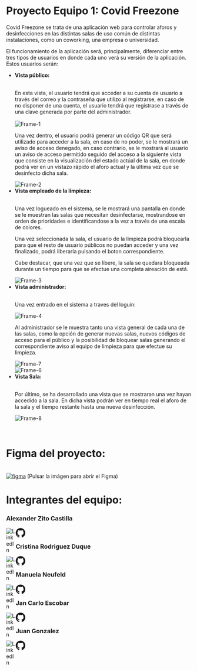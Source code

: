 # Proyecto Equipo 1: Covid Freezone

Covid Freezone se trata de una aplicación web para controlar aforos y desinfecciones en las distintas salas de uso común de distintas instalaciones, como un coworking, una empresa o universidad.
</p>
<p>
El funcionamiento de la aplicación será, principalmente, diferenciar entre tres tipos de usuarios en donde cada uno verá su versión de la aplicación. Estos usuarios serán:
</p>
<ul>
<li><b>Vista público:</b></li>
</br>
<p>En esta vista, el usuario tendrá que acceder a su cuenta de usuario a través del correo y la contraseña que utilizo al registrarse, en caso de no disponer de una cuenta, el usuario tendrá que registrase a través de una clave generada por parte del administrador.</p>

<img align="center" src="https://i.ibb.co/G524NNK/Frame-1.jpg" alt="Frame-1" border="0">



<p>Una vez dentro, el usuario podrá generar un código QR que será utilizado para acceder a la sala, en caso de no poder, se le mostrará un aviso de acceso denegado, en caso contrario, se le mostrará al usuario un aviso de acceso permitido seguido del acceso a la siguiente vista que consiste en la visualización del estado actúal de la sala, en donde podrá ver en un vistazo rápido el aforo actual y la última vez que se desinfecto dicha sala.</p>

<img src="https://i.ibb.co/dgkgzp5/Frame-2.jpg" alt="Frame-2" border="0">

<li><b>Vista empleado de la limpieza:</b></li>
</br>
<p>Una vez logueado en el sistema, se le mostrará una pantalla en donde se le muestran las salas que necesitan desinfectarse, mostrandose en orden de prioridades e identificandose a la vez a través de una escala de colores.</p>
<p>Una vez seleccionada la sala, el usuario de la limpieza podrá bloquearla para que el resto de usuario públicos no puedan acceder y una vez finalizado, podrá liberarla pulsando el boton correspondiente.</p>
<p>Cabe destacar, que una vez que se libere, la sala se quedara bloqueada durante un tiempo para que se efectue una completa aireación de está.</p>

<img src="https://i.ibb.co/nb4qNVT/Frame-3.jpg" alt="Frame-3" border="0">

<li><b>Vista administrador:</b></li>
</br>
<p>Una vez entrado en el sistema a traves del loguin:</p>
<img src="https://i.ibb.co/rFpMNwy/Frame-4.jpg" alt="Frame-4" border="0">

<p>Al administrador se le muestra tanto una vista general de cada una de las salas, como la opción de generar nuevas salas, nuevos códigos de acceso para el público y la posibilidad de bloquear salas generando el correspondiente aviso al equipo de limpieza para que efectue su limpieza.</p>

<img src="https://i.ibb.co/b6F3dWV/Frame-7.jpg" alt="Frame-7" border="0">
</br>
<img src="https://i.ibb.co/NL3rptD/Frame-6.jpg" alt="Frame-6" border="0">
</br>
<li><b>Vista Sala:</b></li>
</br>
<p>Por último, se ha desarrollado una vista que se mostraran una vez hayan accedido a la sala. En dicha vista podrán ver en tiempo real el aforo de la sala y el tiempo restante hasta una nueva desinfección.</p>
<img src="https://i.ibb.co/WxqfT6v/Frame-8.jpg" alt="Frame-8" border="0">
</br>
</ul>
</br>


# Figma del proyecto:

</br>
<a href="https://www.figma.com/file/jxs55IeyRTKJLJfKplUXyY/Covid_free_zone?node-id=0%3A1"><img src="https://i.ibb.co/f03Rzpf/figma.png" alt="figma" border="0" /></a>
(Pulsar la imágen para abrir el Figma)
</br>

# Integrantes del equipo:
### Alexander Zito Castilla
  <a href="https://www.linkedin.com/in/alexanderzitocastilla/"><img align="left" alt="LinkedIn" width="26px" src="https://www.flaticon.com/svg/static/icons/svg/174/174857.svg"/></a>
  <a href="https://github.com/alexcastillla"><img align="left" alt="GitHub" width="26px" src="https://raw.githubusercontent.com/github/explore/78df643247d429f6cc873026c0622819ad797942/topics/github/github.png" /></a>
 </br>

### Cristina Rodriguez Duque
  <a href="https://www.linkedin.com/in/cristina-rodríguez-duque-8ab1111b5/"><img align="left" alt="LinkedIn" width="26px" src="https://www.flaticon.com/svg/static/icons/svg/174/174857.svg"/></a>
  <a href="https://github.com/crduque/"><img align="left" alt="GitHub" width="26px" src="https://raw.githubusercontent.com/github/explore/78df643247d429f6cc873026c0622819ad797942/topics/github/github.png" /></a>
  </br>
 
 ### Manuela Neufeld
   <a href="https://www.linkedin.com/in/manuela-neufeld-710074154/"><img align="left" alt="LinkedIn" width="26px" src="https://www.flaticon.com/svg/static/icons/svg/174/174857.svg"/></a>
    <a href="https://github.com/manu-neufeld/"><img align="left" alt="GitHub" width="26px" src="https://raw.githubusercontent.com/github/explore/78df643247d429f6cc873026c0622819ad797942/topics/github/github.png" /></a>
</br>
### Jan Carlo Escobar
   <a href="https://www.linkedin.com/in/jan-escobar-725410124/"><img align="left" alt="LinkedIn" width="26px" src="https://www.flaticon.com/svg/static/icons/svg/174/174857.svg"/></a>
    <a href="https://github.com/Janescobar92/"><img align="left" alt="GitHub" width="26px" src="https://raw.githubusercontent.com/github/explore/78df643247d429f6cc873026c0622819ad797942/topics/github/github.png" /></a>
    </br>
### Juan Gonzalez
  <a href="https://www.linkedin.com/in/juanlgonzalezc/"><img align="left" alt="LinkedIn" width="26px" src="https://www.flaticon.com/svg/static/icons/svg/174/174857.svg"/></a>
  <a href="https://github.com/JuanlGLC/"><img align="left" alt="GitHub" width="26px" src="https://raw.githubusercontent.com/github/explore/78df643247d429f6cc873026c0622819ad797942/topics/github/github.png" /></a>
  </br>
